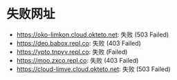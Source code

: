 # 失败网址
- https://oko-limkon.cloud.okteto.net: 失败 (503
Failed)
- https://deo.babox.repl.co: 失败 (403
Failed)
- https://ypto.tnpyv.repl.co: 失败 (Failed)
- https://moo.zxco.repl.co: 失败 (403
Failed)
- https://cloud-limve.cloud.okteto.net: 失败 (503
Failed)
